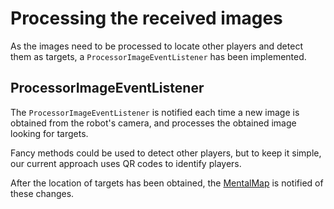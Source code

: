 # Processing the received images
As the images need to be processed to locate other players and detect them as targets, a `ProcessorImageEventListener` has been implemented.


## ProcessorImageEventListener
The `ProcessorImageEventListener` is notified each time a new image is obtained from the robot's camera, and processes the obtained image looking for targets.

Fancy methods could be used to detect other players, but to keep it simple, our current approach uses QR codes to identify players. 

After the location of targets has been obtained, the [MentalMap](data-management/mental-map.md) is notified of these changes.